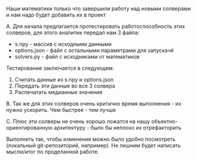 Наши математики только что завершили работу над новыми солверами и нам надо будет добавить их в проект

A. Для начала предлагается протестировать работоспособность этих солверов, для этого аналитик передал нам 3 файла:
* s.npy - массив с исходными данными
* options.json - файл с остальными параметрами для запускачё
* solvers.py - файл с исходниками от математиков

Тестирование заключается в следующем:
1) Считать данные из s.npy и options.json
2) Передать эти данные во все 3 солвера
3) Распечатать медианные значения

B. Так же для этих солверов очень критично время выполнения - их нужно ускорить. Чем быстрее - тем лучше

C. Плюc эти солверы не очень хорошо ложатся на нашу объектно-ориентированную архитектуру - было бы неплохо их отрефакторить

Выполнить так, чтобы изменения можно было удобно посмотреть (локальный git-репозиторий, например). Не лишним будет написать мысли/итог по проделанной работе.
